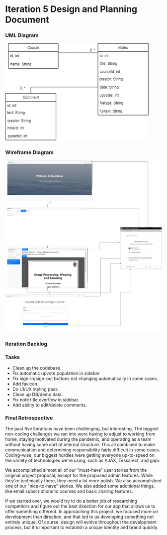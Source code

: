 # Iteration 5 Design and Planning Document

### UML Diagram
![uml](uml5.png)

### Wireframe Diagram
![wire](wire5.png)

### Iteration Backlog


### Tasks
* Clean up the codebase.
* Fix automatic upvote population in sidebar
* Fix sign-in/sign-out buttons not changing automatically in some cases.
* Add favicon.
* Do UI/UX styling pass.
* Clean up DB/demo data.
* Fix note title overflow in sidebar.
* Add ability to edit/delete comments.

### Final Retrospective
The past five iterations have been challenging, but interesting. The biggest non-coding challenges we ran into were having to adjust to working from home, staying motivated during the pandemic, and operating as a team without having some sort of internal structure. This all combined to make communication and determining responsibility fairly difficult in some cases. Coding-wise, our biggest hurdles were getting everyone up-to-speed on the variety of technologies we're using, such as AJAX, Tessarect, and gapi.

We accomplished almost all of our "must-have" user stories from the original project proposal, except for the proposed admin features. While they're technically there, they need a lot more polish. We also accomplished one of our "nice-to-have" stories. We also added some additional things, like email subscriptions to courses and basic sharing features.

If we started over, we would try to do a better job of researching competitors and figure out the best direction for our app that allows us to offer something different. In approaching this project, we focused more on development than direction, and that led to us developing something not entirely unique. Of course, design will evolve throughout the development process, but it's important to establish a unique identity and brand quickly.
